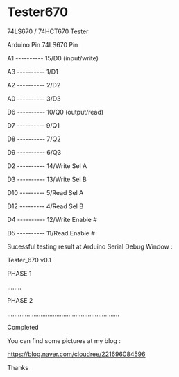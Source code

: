 # Tester670
74LS670 / 74HCT670 Tester

Arduino Pin   74LS670 Pin

A1 ---------- 15/D0 (input/write)

A3 ---------- 1/D1

A2 ---------- 2/D2

A0 ---------- 3/D3

D6 ---------- 10/Q0 (output/read)

D7 ---------- 9/Q1

D8 ---------- 7/Q2

D9 ---------- 6/Q3

D2 ---------- 14/Write Sel A

D3 ---------- 13/Write Sel B

D10 --------- 5/Read Sel A

D12 --------- 4/Read Sel B

D4 ---------- 12/Write Enable #

D5 ---------- 11/Read Enable #



Sucessful testing result at Arduino Serial Debug Window :

Tester_670 v0.1

PHASE 1

........

PHASE 2

................................................................

Completed



You can find some pictures at my blog :

https://blog.naver.com/cloudree/221696084596

Thanks
